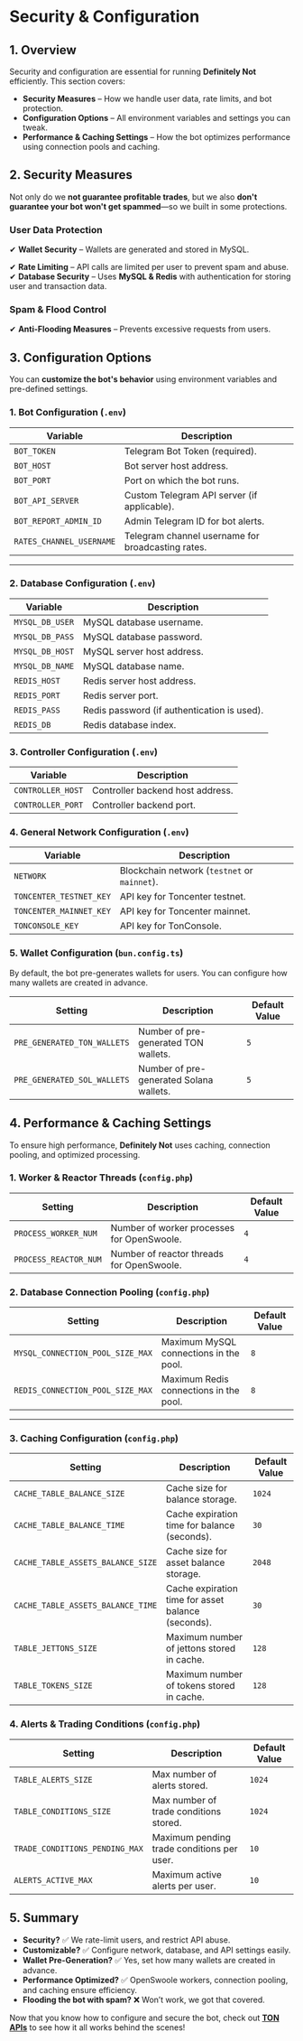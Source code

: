 # Security & Configuration

## 1. Overview  
Security and configuration are essential for running **Definitely Not** efficiently. This section covers:
- **Security Measures** – How we handle user data, rate limits, and bot protection.
- **Configuration Options** – All environment variables and settings you can tweak.
- **Performance & Caching Settings** – How the bot optimizes performance using connection pools and caching.

## 2. Security Measures
Not only do we **not guarantee profitable trades**, but we also **don't guarantee your bot won't get spammed**—so we built in some protections.

### **User Data Protection**
✔ **Wallet Security** – Wallets are generated and stored in MySQL.

✔ **Rate Limiting** – API calls are limited per user to prevent spam and abuse.
✔ **Database Security** – Uses **MySQL & Redis** with authentication for storing user and transaction data.

### **Spam & Flood Control**
✔ **Anti-Flooding Measures** – Prevents excessive requests from users.

## 3. Configuration Options

You can **customize the bot's behavior** using environment variables and pre-defined settings.

### **1. Bot Configuration (`.env`)**
| Variable                  | Description                                      |
|---------------------------|--------------------------------------------------|
| `BOT_TOKEN`               | Telegram Bot Token (required).                   |
| `BOT_HOST`                | Bot server host address.                         |
| `BOT_PORT`                | Port on which the bot runs.                      |
| `BOT_API_SERVER`          | Custom Telegram API server (if applicable).      |
| `BOT_REPORT_ADMIN_ID`     | Admin Telegram ID for bot alerts.                |
| `RATES_CHANNEL_USERNAME`  | Telegram channel username for broadcasting rates.|

---

### **2. Database Configuration (`.env`)**
| Variable                  | Description                                      |
|---------------------------|--------------------------------------------------|
| `MYSQL_DB_USER`           | MySQL database username.                         |
| `MYSQL_DB_PASS`           | MySQL database password.                         |
| `MYSQL_DB_HOST`           | MySQL server host address.                       |
| `MYSQL_DB_NAME`           | MySQL database name.                             |
| `REDIS_HOST`              | Redis server host address.                       |
| `REDIS_PORT`              | Redis server port.                               |
| `REDIS_PASS`              | Redis password (if authentication is used).      |
| `REDIS_DB`                | Redis database index.                            |

### **3. Controller Configuration (`.env`)**
| Variable                  | Description                                      |
|---------------------------|--------------------------------------------------|
| `CONTROLLER_HOST`         | Controller backend host address.                 |
| `CONTROLLER_PORT`         | Controller backend port.                         |

### **4. General Network Configuration (`.env`)**
| Variable                  | Description                                      |
|---------------------------|--------------------------------------------------|
| `NETWORK`                 | Blockchain network (`testnet` or `mainnet`).     |
| `TONCENTER_TESTNET_KEY`   | API key for Toncenter testnet.                   |
| `TONCENTER_MAINNET_KEY`   | API key for Toncenter mainnet.                   |
| `TONCONSOLE_KEY`          | API key for TonConsole.                          |

### **5. Wallet Configuration (`bun.config.ts`)**
By default, the bot pre-generates wallets for users. You can configure how many wallets are created in advance.

| Setting                     | Description                                      | Default Value |
|-----------------------------|--------------------------------------------------|--------------|
| `PRE_GENERATED_TON_WALLETS` | Number of pre-generated TON wallets.            | `5`          |
| `PRE_GENERATED_SOL_WALLETS` | Number of pre-generated Solana wallets.         | `5`          |

## 4. Performance & Caching Settings

To ensure high performance, **Definitely Not** uses caching, connection pooling, and optimized processing.

### **1. Worker & Reactor Threads (`config.php`)**
| Setting                   | Description                                    | Default Value |
|---------------------------|------------------------------------------------|--------------|
| `PROCESS_WORKER_NUM`      | Number of worker processes for OpenSwoole.    | `4`          |
| `PROCESS_REACTOR_NUM`     | Number of reactor threads for OpenSwoole.     | `4`          |

### **2. Database Connection Pooling (`config.php`)**
| Setting                         | Description                                | Default Value |
|----------------------------------|--------------------------------------------|--------------|
| `MYSQL_CONNECTION_POOL_SIZE_MAX` | Maximum MySQL connections in the pool.    | `8`          |
| `REDIS_CONNECTION_POOL_SIZE_MAX` | Maximum Redis connections in the pool.    | `8`          |

---

### **3. Caching Configuration (`config.php`)**
| Setting                         | Description                                      | Default Value |
|----------------------------------|--------------------------------------------------|--------------|
| `CACHE_TABLE_BALANCE_SIZE`       | Cache size for balance storage.                 | `1024`       |
| `CACHE_TABLE_BALANCE_TIME`       | Cache expiration time for balance (seconds).    | `30`         |
| `CACHE_TABLE_ASSETS_BALANCE_SIZE`| Cache size for asset balance storage.           | `2048`       |
| `CACHE_TABLE_ASSETS_BALANCE_TIME`| Cache expiration time for asset balance (seconds). | `30`         |
| `TABLE_JETTONS_SIZE`             | Maximum number of jettons stored in cache.      | `128`        |
| `TABLE_TOKENS_SIZE`              | Maximum number of tokens stored in cache.       | `128`        |

### **4. Alerts & Trading Conditions (`config.php`)**
| Setting                          | Description                                       | Default Value |
|-----------------------------------|---------------------------------------------------|--------------|
| `TABLE_ALERTS_SIZE`               | Max number of alerts stored.                     | `1024`       |
| `TABLE_CONDITIONS_SIZE`           | Max number of trade conditions stored.          | `1024`       |
| `TRADE_CONDITIONS_PENDING_MAX`    | Maximum pending trade conditions per user.       | `10`         |
| `ALERTS_ACTIVE_MAX`               | Maximum active alerts per user.                  | `10`         |

## 5. Summary  
- **Security?** ✅ We rate-limit users, and restrict API abuse.
- **Customizable?** ✅ Configure network, database, and API settings easily.
- **Wallet Pre-Generation?** ✅ Yes, set how many wallets are created in advance.
- **Performance Optimized?** ✅ OpenSwoole workers, connection pooling, and caching ensure efficiency.
- **Flooding the bot with spam?** ❌ Won’t work, we got that covered.

Now that you know how to configure and secure the bot, check out **[TON APIs](../overview/ton-apis.md)** to see how it all works behind the scenes!
